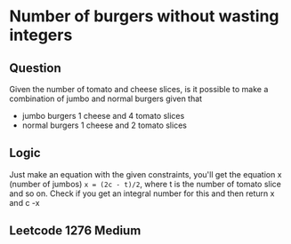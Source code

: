 # Number of burgers without wasting integers

## Question
 
Given the number of tomato and cheese slices, is it possible to make a combination of jumbo and normal burgers given that
* jumbo burgers 1 cheese and 4 tomato slices
* normal burgers 1 cheese and 2 tomato slices

## Logic 

Just make an equation with the given constraints, you'll get the equation x (number of jumbos)
`x = (2c - t)/2`, where t is the number of tomato slice and so on. Check if you get an 
integral number for this and then return x and c -x

## Leetcode 1276 Medium
